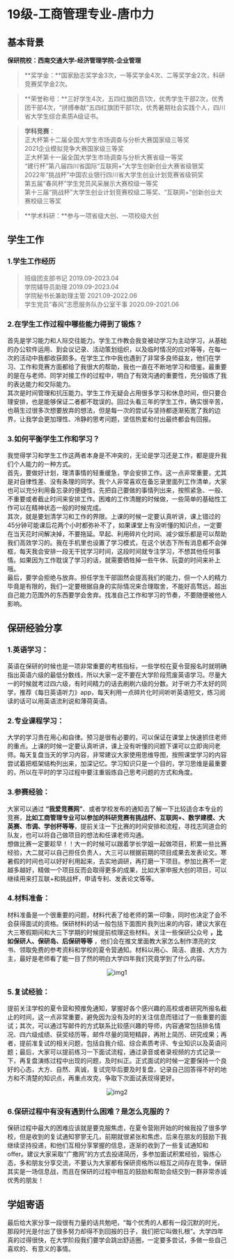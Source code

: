 <!-- 这篇文章加入了图床：https://zhuanlan.zhihu.com/p/417420813 -->
# 19级-工商管理专业-唐巾力

## 基本背景
**保研院校：西南交通大学-经济管理学院-企业管理**

>**奖学金：**国家励志奖学金3次，一等奖学金4次、二等奖学金2次，科研竞赛奖学金2次。<br>


>**荣誉称号：**三好学生4次，五四红旗团员1次，优秀学生干部2次，优秀团干部4次，“拼搏奉献”五四红旗团干部1次，优秀暑期社会实践个人，四川省大学生综合素质A级证书。<br>


>**学科竞赛**：<br>
正大杯第十二届全国大学生市场调查与分析大赛国家级三等奖<br>
2021企业模拟竞争大赛国家级三等奖<br>
正大杯第十一届全国大学生市场调查与分析大赛省级一等奖<br>
“建行杯”第八届四川省国际“互联网+”大学生创新创业大赛省级银奖<br>
2022年“挑战杯”中国农业银行四川省大学生创业计划竞赛省级铜奖<br>
第五届“春风杯”学生党员风采展示大赛校级一等奖<br>
第十三届“挑战杯”大学生创业计划竞赛校级二等奖、“互联网+”创新创业大赛校级三等奖<br>


>**学术科研：**参与一项省级大创、一项校级大创<br>

## 学生工作

### **1.学生工作经历**<br>
>班级团支部书记          2019.09-2023.04<br>
学院辅导员助理          2019.09-2023.04<br>
学院秘书长兼助理主管      2021.09-2022.06<br>
学生党员“春风”志愿服务队办公室干事       2020.09-2021.06<br>

### **2.在学生工作过程中哪些能力得到了锻炼？**<br>
首先是学习能力和人际交往能力。学生工作教会我变被动学习为主动学习，从基础的办公软件运用、到会议记录、活动策划组织，以及临时情况的应对等等，在每一次的活动中我都收获颇多。在学生工作中我也遇到了非常多良师益友，他们在学习、工作和竞赛方面都给了我很大的帮助，我也一直在不断地学习和借鉴。最重要的是在与老师、同学对接工作的过程中，明白了有效沟通的重要性，充分锻炼了我的表达能力和交际能力。<br>
其次是时间管理和抗压能力。学生工作无疑会占用很多学习和休息时间，但只要合理安排，也是能够保证二者都不耽误的。回过头看三年的学生工作，确实很辛苦，也萌生过很多次想要放弃的想法，但是每一次的尝试与坚持都逐渐拓宽了我的边界，让我学会更加理性、冷静的思考问题，坚信热爱和付出最终都会有回报。

### **3.如何平衡学生工作和学习？**<br>
我觉得学习和学生工作这两者本身是不冲突的，无论是学习还是工作，都是提升我们个人能力的一种方式。<br>
首先，要做好计划，理清事情的轻重缓急，学会安排工作。这一点非常重要，尤其是对自律性差、没有条理的同学。我个人非常喜欢在备忘录里面列工作清单，大家也可以充分利用备忘录的便捷性，先把自己要做的事情列出来，按照紧急、一般、不重要或者截止时间来安排工作。困难的工作清醒的时候做，一些简单的基础性工作可以在精神状态一般的时候完成。<br>
其次，就是要划清学习和工作的界限。上课的时候一定要认真听讲，课上错过的45分钟可能课后花两个小时都弥补不了，如果课堂上有没听懂的知识点，一定要在当天花时间解决掉，不要拖延。早起、利用碎片化时间、减少娱乐都是可以帮助我们高效学习的。我在手机里也设置了学习模式，在这个状态下所有消息都不会弹框，每天我会安排一段无干扰学习时间，这段时间就专注学习，不想其他任何事情。如果因为工作耽误了学习的话，就需要牺牲掉一些午休、玩耍的时间来补上哦。<br>
最后，要学会拒绝与放弃。担任学生干部固然会提高我们的能力，但一个人的精力毕竟是有限的，我们一定要根据自身的实际情况来合理取舍，不能好高骛远，超出自己能力范围外的东西要学会舍弃。找准自己工作和学习的节奏，不要随便被他人影响。


## 保研经验分享
### 1.英语学习：
英语在保研的时候也是一项非常重要的考核指标，一些学校在夏令营报名时就明确指出英语六级的最低分数线，所以大家一定不要在大学阶段荒废英语学习。尽量大一的时候就考过四六级，有时间精力的话去刷刷六级的分数。对于听力不太好的同学，推荐《每日英语听力》app，每天利用一点碎片化时间听听英语短文，练习阅读的话可以用英语流利说和薄荷英语。

### 2.专业课程学习：
大学的学习贵在用心和自律。预习是很有必要的，可以保证在课堂上快速抓住老师的重点。上课的时候一定要认真听讲，课上没有听懂的问题下课可以立即询问老师。每天复盘当天的学习内容，非常建议大家使用思维导图，按照课堂学习的内容尝试着把框架结构列出来，加深记忆。学习知识只是一个目的，学习思维是最重要的，所以在平时的学习过程中要注重锻炼自己思考问题的方式和角度。

### 3.参赛经验：
大家可以通过 **“我爱竞赛网”**、或者学校发布的通知去了解一下比较适合本专业的竞赛，**比如工商管理专业可以参加的科研竞赛有挑战杯、互联网+、数学建模、大英赛、市调、学创杯等等**，提前关注一下比赛的时间安排和流程，寻找志同道合的队友，也可以将自己做项目的想法和任课老师沟通。<br>
想做比赛一定要趁早！！大一的时候可以跟着学长学姐一起做项目，积累一些比赛经验，大二就可以自己担任负责人，大三可以根据前期的项目成果去发表论文。寒暑假的时间也可以好好利用起来，去实地调研，再打磨一下项目。参加比赛不一定越多越好，精做一个项目反而会取得更多的成果，比如大家申报大创的项目，可以继续用来打互联+和挑战杯，申请专利、发表论文等等。<br>

### 4.材料准备：
材料准备是一个很重要的问题，材料代表了给老师的第一印象，同时也决定了会不会获得面试的资格。保研材料的话一般包括下面图片我列出来的内容，建议大家在大三寒假期间和大三下学期的时候提前梳理这些材料。关注一些保研公众号 **，比如保研人、保研岛、后保研等等** ，他们会在推文里面教大家怎么制作漂亮的文书、领取免费的参考资料和学校的夏令营通知。材料以用心、简洁、直接、大方为主，最好是老师看了能一目了然的明白大学四年我们究竟学到了什么内容。<br>
<div align=center>

![img1](https://sicnu-wiki-1302714559.cos.ap-nanjing.myqcloud.com/Img/19%E7%BA%A7-%E5%B7%A5%E5%95%86%E7%AE%A1%E7%90%86%E4%B8%93%E4%B8%9A-%E5%94%90%E5%B7%BE%E5%8A%9B1.jpg)
</div>

### 5.复试经验：
提前关注学校的夏令营和预推免通知，掌握好各个感兴趣的高校或者研究所报名截止的时间，这一点非常重要，避免因为没有及时的关注信息而错过了一些重要的面试；其次，可以通过写邮件的方式联系比较感兴趣的导师，内容通常包括排名情况、四六级成绩、获奖经历等，邮件尽量的简短精辟，再附上简历、研究成果；再者，提前准复试的相关问题，包括自我介绍、综合素质考评、专业知识以及英语问题；最后，大家可以提前练习一下面试流程，通过录音或者录视频的方式记录一下，再复盘演练过程中出现的问题，及时纠正。正式面试的时候一定要保持一个良好的心态，大方、自然、真诚，复试完毕后要及时复盘，记录自己回答得不好的地方和不清楚的知识点，再重点攻克，争取下次面试表现得更好。

<div align=center>

![img2](https://sicnu-wiki-1302714559.cos.ap-nanjing.myqcloud.com/Img/19%E7%BA%A7-%E5%B7%A5%E5%95%86%E7%AE%A1%E7%90%86%E4%B8%93%E4%B8%9A-%E5%94%90%E5%B7%BE%E5%8A%9B2.jpg)
</div>

### 6.保研过程中有没有遇到什么困难？是怎么克服的？
保研过程中最大的困难应该就是要克服焦虑，在夏令营刚开始的时候我投了很多学校，但是收到的复试通知寥寥无几，前期就很紧张和焦虑，后来在朋友的鼓励下我继续坚持投递，和他们互相分享掌握的信息，逐渐的收到了一些复试通知和offer。建议大家采取“广撒网”的方式去投递简历，多参加面试积累经验，锻炼心态，多和朋友分享交流，不要认为大家都有保研资格所以相互之间存在竞争，保研其实是一场信息战，而且在保研的过程中相互的鼓励和帮助会结交到一群非常赤诚优秀的朋友！

## 学姐寄语
最后给大家分享一段很有力量的话共勉吧，“每个优秀的人都有一段沉默的时光，那段时光是付出了很多努力却得不到回报的日子，我们把它叫做扎根”。大学四年真的过得很快，在大学阶段我们要学会跳出舒适圈，一定要多尝试，多做一些自己喜欢的、有意义的事情。

